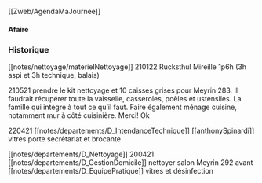[[Zweb/AgendaMaJournee]]

#### Afaire 

### Historique

[[notes/nettoyage/materielNettoyage]]
210122 Rucksthul Mireille 1p6h (3h aspi et 3h technique, balais)

210521 prendre le kit nettoyage et 10 caisses grises pour Meyrin 283. Il faudrait récupérer toute la vaisselle, casseroles, poêles et ustensiles. La famille qui intègre à tout ce qu’il faut.
Faire également ménage cuisine, notamment mur à côté cuisinière. 
Merci! Ok

220421 [[notes/departements/D_IntendanceTechnique]] [[anthonySpinardi]] vitres porte secrétariat et brocante 

[[notes/departements/D_Nettoyage]]
200421 [[notes/departements/D_GestionDomicile]] nettoyer salon Meyrin 292 avant [[notes/departements/D_EquipePratique]] vitres et désinfection 
